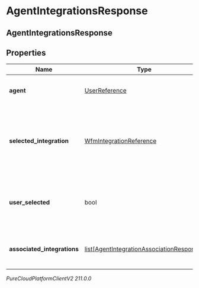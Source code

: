 # AgentIntegrationsResponse

## AgentIntegrationsResponse

## Properties

|Name | Type | Description | Notes|
|------------ | ------------- | ------------- | -------------|
| **agent** | [UserReference](UserReference) | The user associated with the integrations | |
| **selected_integration** | [WfmIntegrationReference](WfmIntegrationReference) | The integration selected for the agent. If not set, no integration will be used for the agent | [optional] |
| **user_selected** | bool | Whether the integration association has been manually selected | [optional] |
| **associated_integrations** | [list[AgentIntegrationAssociationResponse]](AgentIntegrationAssociationResponse) | The list of integrations associated with the agent | |



_PureCloudPlatformClientV2 211.0.0_
